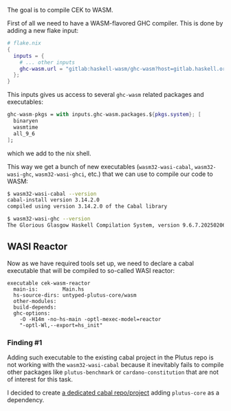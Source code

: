 The goal is to compile CEK to WASM.

First of all we need to have a WASM-flavored GHC compiler. This is done by
adding a new flake input:

```nix
# flake.nix
{
  inputs = {
    # ... other inputs
    ghc-wasm.url = "gitlab:haskell-wasm/ghc-wasm?host=gitlab.haskell.org";
  };
}
```

This inputs gives us access to several `ghc-wasm` related packages and executables:

```nix
ghc-wasm-pkgs = with inputs.ghc-wasm.packages.${pkgs.system}; [
  binaryen
  wasmtime
  all_9_6
];
```

which we add to the nix shell.

This way we get a bunch of new executables (`wasm32-wasi-cabal`, `wasm32-wasi-ghc`, `wasm32-wasi-ghci`, etc.) that we can use to compile our code to WASM:

```sh
$ wasm32-wasi-cabal --version
cabal-install version 3.14.2.0
compiled using version 3.14.2.0 of the Cabal library 

$ wasm32-wasi-ghc --version
The Glorious Glasgow Haskell Compilation System, version 9.6.7.20250206
```
## WASI Reactor

Now as we have required tools set up, we need to declare a cabal executable that will 
be compiled to so-called WASI reactor:

```cabal
executable cek-wasm-reactor
  main-is:        Main.hs
  hs-source-dirs: untyped-plutus-core/wasm
  other-modules:
  build-depends:
  ghc-options:
    -O -H14m -no-hs-main -optl-mexec-model=reactor
    "-optl-Wl,--export=hs_init"
```
 
### Finding #1 

Adding such executable to the existing cabal project in the Plutus repo is not
working with the `wasm32-wasi-cabal` because it inevitably fails to compile other 
packages like `plutus-benchmark` or `cardano-constitution` that are not of interest
for this task.

I decided to create [a dedicated cabal repo/project](https://github.com/Unisay/cek-wasm) adding `plutus-core` as a dependency.

